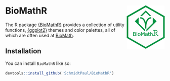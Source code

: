 
# BioMathR <img src="man/figures/logo.png" align="right" height="138" />

The R package [{BioMathR}](https://schmidtpaul.github.io/BioMathR/) provides a collection of utility functions, [{ggplot2}](https://ggplot2.tidyverse.org/) themes and color palettes, all of which are often used at [BioMath](https://www.biomath.de/).

## Installation

You can install `BioMathR` like so:

``` r
devtools::install_github('SchmidtPaul/BioMathR')
```


